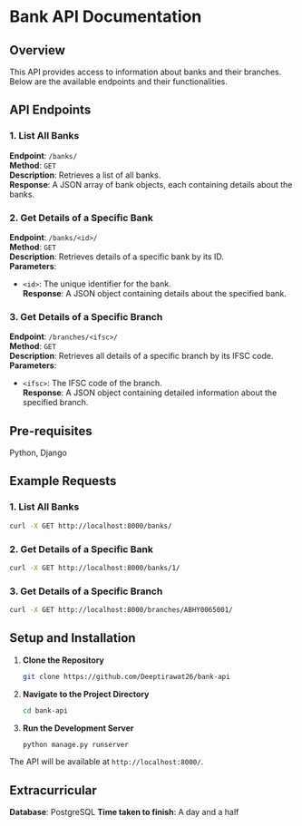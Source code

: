 # Bank API Documentation

## Overview

This API provides access to information about banks and their branches. Below are the available endpoints and their functionalities.

## API Endpoints

### 1. List All Banks

**Endpoint**: `/banks/`  
**Method**: `GET`  
**Description**: Retrieves a list of all banks.  
**Response**: A JSON array of bank objects, each containing details about the banks.

### 2. Get Details of a Specific Bank

**Endpoint**: `/banks/<id>/`  
**Method**: `GET`  
**Description**: Retrieves details of a specific bank by its ID.  
**Parameters**:
- `<id>`: The unique identifier for the bank.  
**Response**: A JSON object containing details about the specified bank.

### 3. Get Details of a Specific Branch

**Endpoint**: `/branches/<ifsc>/`  
**Method**: `GET`  
**Description**: Retrieves all details of a specific branch by its IFSC code.  
**Parameters**:
- `<ifsc>`: The IFSC code of the branch.  
**Response**: A JSON object containing detailed information about the specified branch.

## Pre-requisites

Python, Django


## Example Requests

### 1. List All Banks

```sh
curl -X GET http://localhost:8000/banks/
```

### 2. Get Details of a Specific Bank

```sh
curl -X GET http://localhost:8000/banks/1/
```

### 3. Get Details of a Specific Branch

```sh
curl -X GET http://localhost:8000/branches/ABHY0065001/
```

## Setup and Installation

1. **Clone the Repository**

   ```sh
   git clone https://github.com/Deeptirawat26/bank-api
   ```

2. **Navigate to the Project Directory**

   ```sh
   cd bank-api
   ```


3. **Run the Development Server**

   ```sh
   python manage.py runserver
   ```

The API will be available at `http://localhost:8000/`.

## Extracurricular

**Database**: PostgreSQL
**Time taken to finish**: A day and a half
